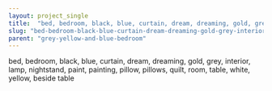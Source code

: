 ```yaml
---
layout: project_single
title:  "bed, bedroom, black, blue, curtain, dream, dreaming, gold, grey, interior, lamp, nightstand, paint, painting, pillow, pillows, quilt, room, table, white, yellow, beside table"
slug: "bed-bedroom-black-blue-curtain-dream-dreaming-gold-grey-interior-lamp-nightstand-paint-painting-pillow"
parent: "grey-yellow-and-blue-bedroom"
---
```

bed, bedroom, black, blue, curtain, dream, dreaming, gold, grey, interior, lamp, nightstand, paint, painting, pillow, pillows, quilt, room, table, white, yellow, beside table